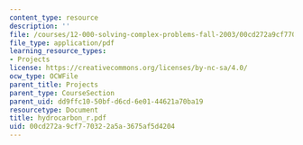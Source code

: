 ```yaml
---
content_type: resource
description: ''
file: /courses/12-000-solving-complex-problems-fall-2003/00cd272a9cf770322a5a3675af5d4204_hydrocarbon_r.pdf
file_type: application/pdf
learning_resource_types:
- Projects
license: https://creativecommons.org/licenses/by-nc-sa/4.0/
ocw_type: OCWFile
parent_title: Projects
parent_type: CourseSection
parent_uid: dd9ffc10-50bf-d6cd-6e01-44621a70ba19
resourcetype: Document
title: hydrocarbon_r.pdf
uid: 00cd272a-9cf7-7032-2a5a-3675af5d4204
---
```

